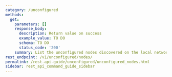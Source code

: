 ```yaml
---
category: /unconfigured
methods:
  get:
    parameters: []
    response_body:
      description: Return value on success
      example_value: TO DO
      schema: TO DO
      status_code: '200'
    summary: List the unconfigured nodes discovered on the local network.
rest_endpoint: /v1/unconfigured/nodes/
permalink: /rest-api-guide/unconfigured/unconfigured_nodes.html
sidebar: rest_api_command_guide_sidebar
---
```

